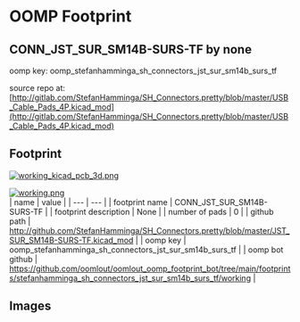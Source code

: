 # OOMP Footprint  
## CONN_JST_SUR_SM14B-SURS-TF  by none  
  
oomp key: oomp_stefanhamminga_sh_connectors_jst_sur_sm14b_surs_tf  
  
source repo at: [http://gitlab.com/StefanHamminga/SH_Connectors.pretty/blob/master/USB_Cable_Pads_4P.kicad_mod](http://gitlab.com/StefanHamminga/SH_Connectors.pretty/blob/master/USB_Cable_Pads_4P.kicad_mod)  
## Footprint  
  
[![working_kicad_pcb_3d.png](working_kicad_pcb_3d_600.png)](working_kicad_pcb_3d.png)  
  
[![working.png](working_600.png)](working.png)  
| name | value | 
| --- | --- | 
| footprint name | CONN_JST_SUR_SM14B-SURS-TF | 
| footprint description | None | 
| number of pads | 0 | 
| github path | http://github.com/StefanHamminga/SH_Connectors.pretty/blob/master/JST_SUR_SM14B-SURS-TF.kicad_mod | 
| oomp key | oomp_stefanhamminga_sh_connectors_jst_sur_sm14b_surs_tf | 
| oomp bot github | https://github.com/oomlout/oomlout_oomp_footprint_bot/tree/main/footprints/stefanhamminga_sh_connectors_jst_sur_sm14b_surs_tf/working | 
## Images  
